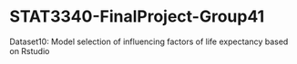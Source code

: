 # STAT3340-FinalProject-Group41
Dataset10: Model selection of influencing factors of life expectancy based on Rstudio
